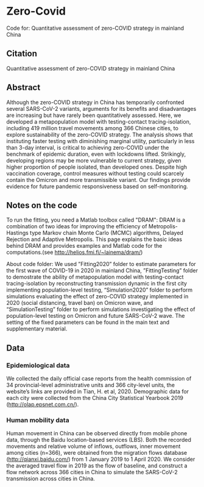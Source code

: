 # Zero-Covid
Code for: Quantitative assessment of zero-COVID strategy in mainland China

## Citation
Quantitative assessment of zero-COVID strategy in mainland China

## Abstract
Although the zero-COVID strategy in China has temporarily confronted several SARS-CoV-2 variants, arguments for its benefits and disadvantages are increasing but have rarely been quantitatively assessed. Here, we developed a metapopulation model with testing-contact tracing-isolation, including 419 million travel movements among 366 Chinese cities, to explore sustainability of the zero-COVID strategy. The analysis shows that instituting faster testing with diminishing marginal utility, particularly in less than 3-day interval, is critical to achieving zero-COVID under the benchmark of epidemic duration, even with lockdowns lifted. Strikingly, developing regions may be more vulnerable to current strategy, given higher proportion of people isolated, than developed ones. Despite high vaccination coverage, control measures without testing could scarcely contain the Omicron and more transmissible variant. Our findings provide evidence for future pandemic responsiveness based on self-monitoring.

## Notes on the code
To run the fitting, you need a Matlab toolbox called "DRAM": DRAM is a combination of two ideas for improving the efficiency of Metropolis-Hastings type Markov chain Monte Carlo (MCMC) algorithms, Delayed Rejection and Adaptive Metropolis. This page explains the basic ideas behind DRAM and provides examples and Matlab code for the computations.(see http://helios.fmi.fi/~lainema/dram/)

About code folder: We used ”Fitting2020” folder to estimate parameters for the first wave of COVID-19 in 2020 in mainland China, ”FittingTesting” folder to demostrate the ability of metapopulation model with testing-contact tracing-isolation by reconstructing transmission dynamic in the first city implementing population-level testing, “Simulation2020” folder to perform simulations evaluating the effect of zero-COVID strategy implemented in 2020 (social distancing, travel ban) on Omicron wave, and “SimulationTesting” folder to perform simulations investigating the effect of population-level testing on Omicron and future SARS-CoV-2 wave. The setting of the fixed parameters can be found in the main text and supplementary material.

## Data
### Epidemiological data
We collected the daily official case reports from the health commission of 34 provincial-level administrative units and 366 city-level units, the website’s links are provided in Tian, H. et al, 2020. Demographic data for each city were collected from the China City Statistical Yearbook 2019 (http://olap.epsnet.com.cn/).


### Human mobility data
Human movement in China can be observed directly from mobile phone data, through the Baidu location-based services (LBS). Both the recorded movements and relative volume of inflows, outflows, inner movement among cities (n=366), were obtained from the migration flows database (http://qianxi.baidu.com/) from 1 January 2019 to 1 April 2020. We consider the averaged travel flow in 2019 as the flow of baseline, and construct a flow network across 366 cities in China to simulate the SARS-CoV-2 transmission across cities in China.
